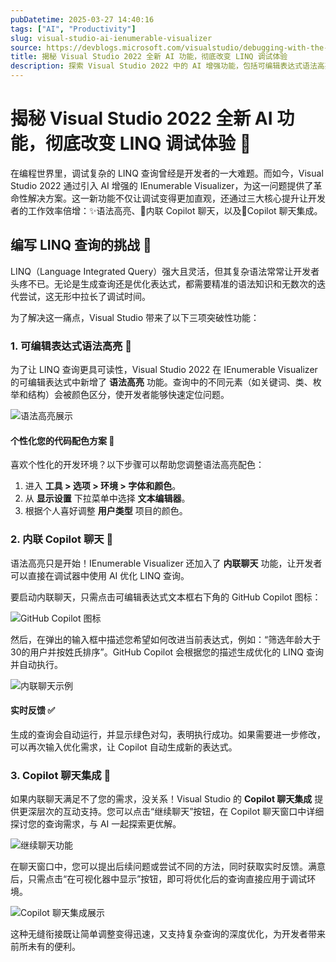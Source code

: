 ```yaml
---
pubDatetime: 2025-03-27 14:40:16
tags: ["AI", "Productivity"]
slug: visual-studio-ai-ienumerable-visualizer
source: https://devblogs.microsoft.com/visualstudio/debugging-with-the-ai-powered-ienumerable-visualizer/
title: 揭秘 Visual Studio 2022 全新 AI 功能，彻底改变 LINQ 调试体验
description: 探索 Visual Studio 2022 中的 AI 增强功能，包括可编辑表达式语法高亮、内联 Copilot 聊天和深度调试聊天集成，助力开发者轻松处理复杂 LINQ 查询，提高工作效率。
---
```


# 揭秘 Visual Studio 2022 全新 AI 功能，彻底改变 LINQ 调试体验 🚀

在编程世界里，调试复杂的 LINQ 查询曾经是开发者的一大难题。而如今，Visual Studio 2022 通过引入 AI 增强的 IEnumerable Visualizer，为这一问题提供了革命性解决方案。这一新功能不仅让调试变得更加直观，还通过三大核心提升让开发者的工作效率倍增：✨语法高亮、💬内联 Copilot 聊天，以及🤖Copilot 聊天集成。

## 编写 LINQ 查询的挑战 🧩

LINQ（Language Integrated Query）强大且灵活，但其复杂语法常常让开发者头疼不已。无论是生成查询还是优化表达式，都需要精准的语法知识和无数次的迭代尝试，这无形中拉长了调试时间。

为了解决这一痛点，Visual Studio 带来了以下三项突破性功能：

### 1. 可编辑表达式语法高亮 🌈

为了让 LINQ 查询更具可读性，Visual Studio 2022 在 IEnumerable Visualizer 的可编辑表达式中新增了 **语法高亮** 功能。查询中的不同元素（如关键词、类、枚举和结构）会被颜色区分，使开发者能够快速定位问题。

![语法高亮展示](https://devblogs.microsoft.com/visualstudio/wp-content/uploads/sites/4/2025/03/syntax-highlighted-editable-expression-for-ienumer.png)

#### 个性化您的代码配色方案 🎨

喜欢个性化的开发环境？以下步骤可以帮助您调整语法高亮配色：

1. 进入 **工具 > 选项 > 环境 > 字体和颜色**。
2. 从 **显示设置** 下拉菜单中选择 **文本编辑器**。
3. 根据个人喜好调整 **用户类型** 项目的颜色。

### 2. 内联 Copilot 聊天 💬

语法高亮只是开始！IEnumerable Visualizer 还加入了 **内联聊天** 功能，让开发者可以直接在调试器中使用 AI 优化 LINQ 查询。

要启动内联聊天，只需点击可编辑表达式文本框右下角的 GitHub Copilot 图标：

![GitHub Copilot 图标](https://devblogs.microsoft.com/visualstudio/wp-content/uploads/sites/4/2025/03/github-copilot-icon.png)

然后，在弹出的输入框中描述您希望如何改进当前表达式，例如：“筛选年龄大于30的用户并按姓氏排序”。GitHub Copilot 会根据您的描述生成优化的 LINQ 查询并自动执行。

![内联聊天示例](https://devblogs.microsoft.com/visualstudio/wp-content/uploads/sites/4/2025/03/editable-expression-inline-chat-example.png)

#### 实时反馈 ✅

生成的查询会自动运行，并显示绿色对勾，表明执行成功。如果需要进一步修改，可以再次输入优化需求，让 Copilot 自动生成新的表达式。

### 3. Copilot 聊天集成 🤖

如果内联聊天满足不了您的需求，没关系！Visual Studio 的 **Copilot 聊天集成** 提供更深层次的互动支持。您可以点击“继续聊天”按钮，在 Copilot 聊天窗口中详细探讨您的查询需求，与 AI 一起探索更优解。

![继续聊天功能](https://devblogs.microsoft.com/visualstudio/wp-content/uploads/sites/4/2025/03/editable-expression-inline-chat-continue-to-chat.png)

在聊天窗口中，您可以提出后续问题或尝试不同的方法，同时获取实时反馈。满意后，只需点击“在可视化器中显示”按钮，即可将优化后的查询直接应用于调试环境。

![Copilot 聊天集成展示](https://devblogs.microsoft.com/visualstudio/wp-content/uploads/sites/4/2025/03/editable-expression-copilot-chat-integration-show.png)

这种无缝衔接既让简单调整变得迅速，又支持复杂查询的深度优化，为开发者带来前所未有的便利。
